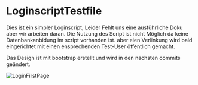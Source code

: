 # LoginscriptTestfile

Dies ist ein simpler Loginscript, Leider Fehlt uns eine ausführliche Doku aber wir arbeiten daran. 
Die Nutzung des Script ist nicht Möglich da keine Datenbankanbidung im script vorhanden ist. 
aber eien Verlinkung wird bald eingerichtet mit einen ensprechenden Test-User öffentlich gemacht. 

Das Design ist mit bootstrap erstellt und wird in den nächsten commits geändert. 
 
 ![LoginFirstPage](https://github.com/CallforHelp/loginscriptTestFile/blob/master/Login/screenshot/geschBereich.JPG)
